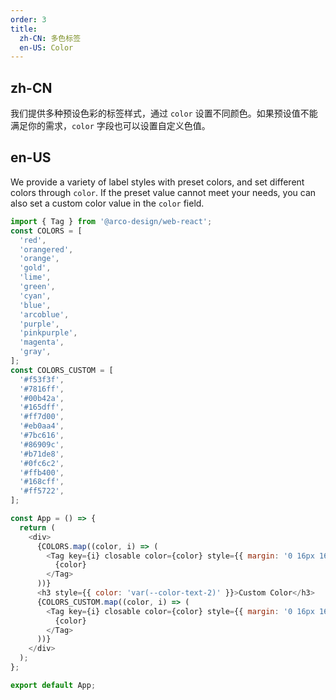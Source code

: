 ```yaml
---
order: 3
title:
  zh-CN: 多色标签
  en-US: Color
---
```


## zh-CN

我们提供多种预设色彩的标签样式，通过 `color` 设置不同颜色。如果预设值不能满足你的需求，`color` 字段也可以设置自定义色值。

## en-US

We provide a variety of label styles with preset colors, and set different colors through `color`. If the preset value cannot meet your needs, you can also set a custom color value in the `color` field.

```js
import { Tag } from '@arco-design/web-react';
const COLORS = [
  'red',
  'orangered',
  'orange',
  'gold',
  'lime',
  'green',
  'cyan',
  'blue',
  'arcoblue',
  'purple',
  'pinkpurple',
  'magenta',
  'gray',
];
const COLORS_CUSTOM = [
  '#f53f3f',
  '#7816ff',
  '#00b42a',
  '#165dff',
  '#ff7d00',
  '#eb0aa4',
  '#7bc616',
  '#86909c',
  '#b71de8',
  '#0fc6c2',
  '#ffb400',
  '#168cff',
  '#ff5722',
];

const App = () => {
  return (
    <div>
      {COLORS.map((color, i) => (
        <Tag key={i} closable color={color} style={{ margin: '0 16px 16px 0 ' }}>
          {color}
        </Tag>
      ))}
      <h3 style={{ color: 'var(--color-text-2)' }}>Custom Color</h3>
      {COLORS_CUSTOM.map((color, i) => (
        <Tag key={i} closable color={color} style={{ margin: '0 16px 16px 0 ' }}>
          {color}
        </Tag>
      ))}
    </div>
  );
};

export default App;
```
